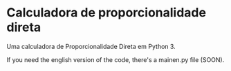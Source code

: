 # Calculadora de proporcionalidade direta
Uma calculadora de Proporcionalidade Direta em Python 3.

If you need the english version of the code, there's a mainen.py file (SOON).
